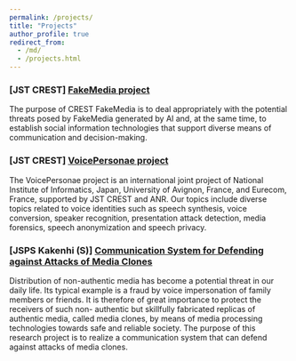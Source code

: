 ```yaml
---
permalink: /projects/
title: "Projects"
author_profile: true
redirect_from: 
  - /md/
  - /projects.html
---
```


### [JST CREST] [FakeMedia project](http://research.nii.ac.jp/~iechizen/crest-e.html)

The purpose of CREST FakeMedia is to deal appropriately with the potential threats posed by FakeMedia generated by AI and, at the same time, to establish social information technologies that support diverse means of communication and decision-making.


### [JST CREST] [VoicePersonae project](https://www.researchgate.net/project/JST-ANR-VoicePersonae-project)

The VoicePersonae project is an international joint project of National Institute of Informatics, Japan, University of Avignon, France, and Eurecom, France, supported by JST CREST and ANR. Our topics include diverse topics related to voice identities such as speech synthesis, voice conversion, speaker recognition, presentation attack detection, media forensics, speech anonymization and speech privacy.

### [JSPS Kakenhi (S)] [Communication System for Defending against Attacks of Media Clones](http://www2c.comm.eng.osaka-u.ac.jp/proj/mc/eindex.html)

Distribution of non-authentic media has become a potential threat in our daily life. Its typical example is a fraud by voice impersonation of family members or friends. It is therefore of great importance to protect the receivers of such non- authentic but skillfully fabricated replicas of authentic media, called media clones, by means of media processing technologies towards safe and reliable society. The purpose of this research project is to realize a communication system that can defend against attacks of media clones.
